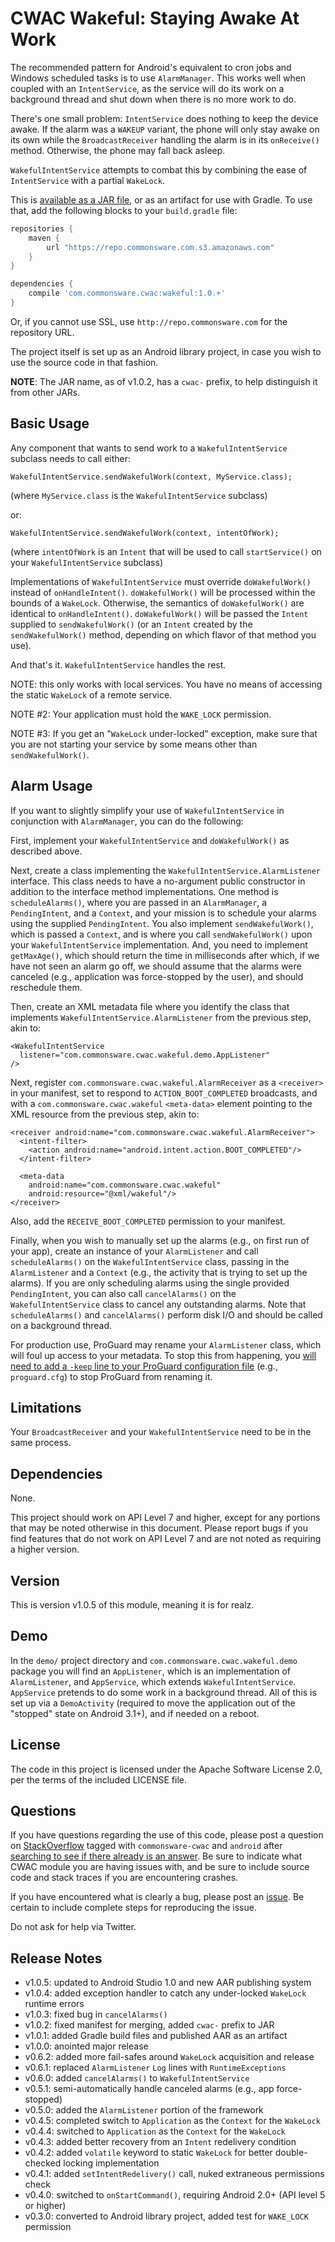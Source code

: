 CWAC Wakeful: Staying Awake At Work
===================================

The recommended pattern for Android's equivalent to cron
jobs and Windows scheduled tasks is to use `AlarmManager`.
This works well when coupled with an `IntentService`, as the
service will do its work on a background thread and shut down
when there is no more work to do.

There's one small problem: `IntentService` does nothing to keep
the device awake. If the alarm was a `WAKEUP` variant, the phone
will only stay awake on its own while the `BroadcastReceiver`
handling the alarm is in its `onReceive()` method. Otherwise,
the phone may fall back asleep.

`WakefulIntentService` attempts to combat this by combining
the ease of `IntentService` with a partial `WakeLock`.

This is [available as a JAR file](https://github.com/commonsguy/cwac-wakeful/releases),
or as an artifact for use with Gradle. To use that, add the following
blocks to your `build.gradle` file:

```groovy
repositories {
    maven {
        url "https://repo.commonsware.com.s3.amazonaws.com"
    }
}

dependencies {
    compile 'com.commonsware.cwac:wakeful:1.0.+'
}
```

Or, if you cannot use SSL, use `http://repo.commonsware.com` for the repository
URL.

The project itself is set up as an Android library project,
in case you wish to use the source code in that fashion.

**NOTE**: The JAR name, as of v1.0.2, has a `cwac-` prefix, to help distinguish it from other JARs.

Basic Usage
-----------
Any component that wants to send work to a
`WakefulIntentService` subclass needs to call either:

`WakefulIntentService.sendWakefulWork(context, MyService.class);`

(where `MyService.class` is the `WakefulIntentService` subclass)

or:

`WakefulIntentService.sendWakefulWork(context, intentOfWork);`

(where `intentOfWork` is an `Intent` that will be used to call
`startService()` on your `WakefulIntentService` subclass)

Implementations of `WakefulIntentService` must override
`doWakefulWork()` instead of `onHandleIntent()`. `doWakefulWork()`
will be processed within the bounds of a `WakeLock`. Otherwise,
the semantics of `doWakefulWork()` are identical to `onHandleIntent()`.
`doWakefulWork()` will be passed the `Intent` supplied to
`sendWakefulWork()` (or an `Intent` created by the `sendWakefulWork()`
method, depending on which flavor of that method you use).

And that's it. `WakefulIntentService` handles the rest.

NOTE: this only works with local services. You have no means
of accessing the static `WakeLock` of a remote service.

NOTE #2: Your application must hold the `WAKE_LOCK` permission.

NOTE #3: If you get an "`WakeLock` under-locked" exception, make sure
that you are not starting your service by some means other than
`sendWakefulWork()`.

Alarm Usage
-----------
If you want to slightly simplify your use of `WakefulIntentService`
in conjunction with `AlarmManager`, you can do the following:

First, implement your `WakefulIntentService` and `doWakefulWork()`
as described above.

Next, create a class implementing the `WakefulIntentService.AlarmListener`
interface. This class needs to have a no-argument public constructor
in addition to the interface method implementations. One method
is `scheduleAlarms()`, where you are passed in an `AlarmManager`,
a `PendingIntent`, and a `Context`, and your mission is to schedule
your alarms using the supplied `PendingIntent`. You also implement
`sendWakefulWork()`, which is passed a `Context`, and is where
you call `sendWakefulWork()` upon your `WakefulIntentService`
implementation. And, you need to implement `getMaxAge()`, which
should return the time in milliseconds after which, if we have
not seen an alarm go off, we should assume that the alarms were
canceled (e.g., application was force-stopped by the user), and
should reschedule them.

Then, create an XML metadata file where you identify the class
that implements `WakefulIntentService.AlarmListener` from the
previous step, akin to:

    <WakefulIntentService
      listener="com.commonsware.cwac.wakeful.demo.AppListener"
    />

Next, register `com.commonsware.cwac.wakeful.AlarmReceiver`
as a `<receiver>` in your manifest, set to respond to
`ACTION_BOOT_COMPLETED` broadcasts, and with a `com.commonsware.cwac.wakeful`
`<meta-data>` element pointing to the XML resource from 
the previous step, akin to:

    <receiver android:name="com.commonsware.cwac.wakeful.AlarmReceiver">
      <intent-filter>
        <action android:name="android.intent.action.BOOT_COMPLETED"/>
      </intent-filter>

      <meta-data
        android:name="com.commonsware.cwac.wakeful"
        android:resource="@xml/wakeful"/>
    </receiver>

Also, add the `RECEIVE_BOOT_COMPLETED` permission to your manifest.

Finally, when you wish to manually set up the alarms (e.g., on
first run of your app), create an instance of your `AlarmListener`
and call `scheduleAlarms()` on the `WakefulIntentService`
class, passing in the `AlarmListener` and a `Context` (e.g.,
the activity that is trying to set up the alarms). If you are only
scheduling alarms using the single provided `PendingIntent`, you
can also call `cancelAlarms()` on the `WakefulIntentService` class
to cancel any outstanding alarms. Note that `scheduleAlarms()`
and `cancelAlarms()` perform disk I/O and should be called on a
background thread.

For production use, ProGuard may rename your `AlarmListener`
class, which will foul up access to your metadata. To stop this
from happening, you
[will need to add a `-keep` line to your ProGuard configuration file](http://developer.android.com/guide/developing/tools/proguard.html#configuring)
(e.g., `proguard.cfg`) to stop ProGuard from renaming it.

Limitations
-----------
Your `BroadcastReceiver` and your `WakefulIntentService` need to be in the same process.

Dependencies
------------
None.

This project should work on API Level 7 and higher, except for any portions that
may be noted otherwise in this document. Please report bugs if you find features
that do not work on API Level 7 and are not noted as requiring a higher version.

Version
-------
This is version v1.0.5 of this module, meaning it is for realz.

Demo
----
In the `demo/` project directory and `com.commonsware.cwac.wakeful.demo` package you will find
an `AppListener`, which is an implementation of `AlarmListener`,
and `AppService`, which
extends `WakefulIntentService`. `AppService` pretends to do some work in a background
thread. All of this is set up via a `DemoActivity` (required
to move the application out of the "stopped" state on Android 3.1+),
and if needed on a reboot.

License
-------
The code in this project is licensed under the Apache
Software License 2.0, per the terms of the included LICENSE
file.

Questions
---------
If you have questions regarding the use of this code, please post a question
on [StackOverflow](http://stackoverflow.com/questions/ask) tagged with
`commonsware-cwac` and `android` after [searching to see if there already is an answer](https://stackoverflow.com/search?q=[commonsware-cwac]+wakefulintentservice). Be sure to indicate
what CWAC module you are having issues with, and be sure to include source code 
and stack traces if you are encountering crashes.

If you have encountered what is clearly a bug, please post an [issue](https://github.com/commonsguy/cwac-wakeful/issues). Be certain to include complete steps
for reproducing the issue.

Do not ask for help via Twitter.

Release Notes
-------------
- v1.0.5: updated to Android Studio 1.0 and new AAR publishing system
- v1.0.4: added exception handler to catch any under-locked `WakeLock` runtime errors
- v1.0.3: fixed bug in `cancelAlarms()`
- v1.0.2: fixed manifest for merging, added `cwac-` prefix to JAR
- v1.0.1: added Gradle build files and published AAR as an artifact
- v1.0.0: anointed major release
- v0.6.2: added more fail-safes around `WakeLock` acquisition and release
- v0.6.1: replaced `AlarmListener` `Log` lines with `RuntimeExceptions`
- v0.6.0: added `cancelAlarms()` to `WakefulIntentService`
- v0.5.1: semi-automatically handle canceled alarms (e.g., app force-stopped)
- v0.5.0: added the `AlarmListener` portion of the framework
- v0.4.5: completed switch to `Application` as the `Context` for the `WakeLock`
- v0.4.4: switched to `Application` as the `Context` for the `WakeLock`
- v0.4.3: added better recovery from an `Intent` redelivery condition
- v0.4.2: added `volatile` keyword to static `WakeLock` for better double-checked locking implementation
- v0.4.1: added `setIntentRedelivery()` call, nuked extraneous permissions check
- v0.4.0: switched to `onStartCommand()`, requiring Android 2.0+ (API level 5 or higher)
- v0.3.0: converted to Android library project, added test for `WAKE_LOCK` permission

